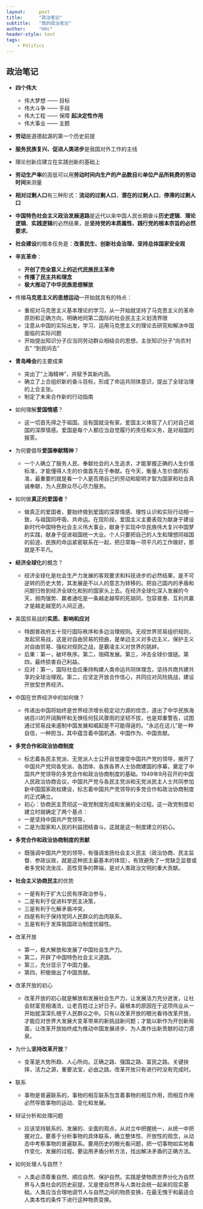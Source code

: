 ```yaml
---
layout:     post
title:      "政治笔记"
subtitle:   "我的政治笔记"
author:     "HXc"
header-style: text
tags:
    - Politics
---
```


## 政治笔记

* **四个伟大**
  * 伟大梦想 —— 目标
  * 伟大斗争 —— 手段
  * 伟大工程 —— 保障 **起决定性作用**
  * 伟大事业 —— 主题

* **劳动**是道德起源的第一个历史前提

* **服务民族复兴、促进人类进步**是我国对外工作的主线

* 理论创新应建立在实践创新的基础上

* **劳动生产率**的高低可以用**劳动时间内生产的产品数目**和**单位产品所耗费的劳动时间**来测量

* **相对过剩人口**有三种形式：**流动的过剩人口**，**潜在的过剩人口**，**停滞的过剩人口**

* **中国特色社会主义政治发展道路**是近代以来中国人民长期奋斗**历史逻辑**、**理论逻辑**、**实践逻辑**的必然结果，是**坚持党的本质属性、践行党的根本宗旨的必然要求**。

* **社会建设**的根本任务是：**改善民生、创新社会治理、坚持总体国家安全观**

* **辛亥革命**：
  * **开创了完全意义上的近代民族民主革命**
  * **传播了民主共和理念**
  * **极大推动了中华民族思想解放**

* 传播**马克思主义的思想运动**一开始就具有的特点：
  * 重视对马克思主义基本理论的学习，从一开始就坚持了马克思主义的革命原则和正确方向，明确地同第二国际的社会民主主义划清界限
  * 注意从中国的实际出发，学习、运用马克思主义的理论去研究和解决中国面临的实际问题
  * 开始提出知识分子应当同劳动群众相结合的思想，主张知识分子“向农村去” “到民间去”

* **青岛峰会**的主要成果
  * 突出了“上海精神”，并赋予其新内涵。
  * 确立了上合组织新的奋斗目标，形成了命运共同体意识，提出了全球治理的上合主张。
  * 制定了未来合作新的行动指南

* 如何理解**爱国情感**？

  * 这一切首先得之于祖国。没有国就没有家。爱国主义体现了人们对自己祖国的深厚情感。爱国是每个人都应当自觉履行的责任和义务，是对祖国的报答。

* 为何要倡导**爱国奉献精神**？

  * 一个人确立了服务人民、奉献社会的人生追求，才能掌握正确的人生价值标准，才能懂得人生的价值首先在于奉献。在今天，衡量人生价值的标准，最重要的就是看一个人是否用自己的劳动和聪明才智为国家和社会真诚奉献，为人民群众尽心尽力服务。

* 如何做**真正的爱国者**？

  * 做真正的爱国者，要始终做到爱国的深厚情感、理性认识和实际行动相一致，与祖国同呼吸、共命运。在现阶段，爱国主义主要表现为献身于建设新时代中国特色社会主义伟大事业，献身于实现中华民族伟大复兴中国梦的实践，献身于促进祖国统一大业。个人只要把自己的人生和理想同祖国的前途、民族的命运紧密联系在一起，把日常每一项平凡的工作做好，那就是不平凡。

* **经济全球化**的概念？

  * 经济全球化是社会生产力发展的客观要求和科技进步的必然结果，是不可逆转的历史大势，其发展是不以人的意志为转移的。把自己国内的矛盾和问题归咎到经济全球化和别的国家头上去。在经济全球化深入发展的今天，弱肉强势、赢者通吃是一条越走越窄的死胡同，包容普惠、互利共赢才是越走越宽的人间正道。

* 美国贸易战的**实质、影响和应对**

  * 特朗普政府五十现行国际秩序和多边治理规则。无视世界贸易组织规则，发起贸易战，这是对自由贸易的扭曲，是单边主义对多边主义、保护主义对自由贸易、强权对规则之战，是霸凌主义对世界的挑衅。
  * 后果：第一，破坏秩序。第二，阻碍发展。第三，冲击全球价值链。第四，最终损害自己利益。
  * 应对：第一，国际社会应秉持构建人类命运共同体理念，坚持共商共建共享的全球治理观。第二，应坚定开放合作信心，共同应对风险挑战，建设开放型世界经济。

* 中国在世界经济中的如何做？

  * 传递出中国将始终是世界经济增长稳定动力源的信念，道出了中华民族海纳百川的开阔胸怀和无惧任何狂风骤雨的坚韧不拔，也是郑重警告，试图通过贸易战来遏制中国发展和崛起是不可能得逞的。“永远在这儿”是一种自信，一种担当，其中蕴含着中国机遇、中国作为、中国贡献。

* **多党合作和政治协商制度**

  * 标志着各民主党派、无党派人士公开自觉接受中国共产党的领导，揭开了中国共产党同各党派、各团体、各族各界人士协商建国的序幕，奠定了中国共产党领导的多党合作和政治协商制度的基础。1949年9月召开的中国人民政治协商会议，中国共产党与各民主党派和无党派民主人士共同参加新中国国家政权建设，标志着中国共产党领导的多党合作和政治协商制度的正式确立。
  * 初心：协商民主贯彻这一政党制度形成和发展的全过程。这一政党制度初建立时就确定了两个基点：
  * 一是坚持中国共产党领导，
  * 二是为国家和人民的利益团结奋斗。这就是这一制度建立的初心。

* **多党合作和政治协商制度的贡献**

  * 既强调中国共产党的领导，有强调发扬社会主义民主（政治协商、民主监督、参政议政，就是这种民主最基本的体现），有效避免了一党缺乏监督或者多党轮流坐庄、恶性竞争的弊端，是对人类政治文明的重大贡献。

* **社会主义协商民主**的优势

  * 一是有利于扩大公民有序政治参与，
  * 二是有利于促进科学民主决策，
  * 三是有利于化解矛盾冲突，
  * 四是有利于保持党同人民群众的血肉联系，
  * 五是有利于发挥我国政治制度优越性。

* 改革开放

  * 第一，极大解放和发展了中国社会生产力。
  * 第二，开辟了中国特色社会主义道路。
  * 第三，充分显示了中国力量。
  * 第四，积极做出了中国贡献。

* 改革开放的初心

  * 改革开放的初心就是解放和发展社会生产力，让发展活力充分迸发，让社会财富竞相涌流，让老百姓过上好日子。最根本的原因在于这项伟业从一开始就深深扎根于人民群众之中。只有以改革开放的眼光看待改革开放，才能应对世界大发展大变革带来的新挑战新问题；才能以新作为开创新局面，让改革开放始终成为推动中国发展进步、为人类作出新贡献的动力源泉。

* 为什么**坚持改革开放**？

  * 变革是大势所趋、人心所向。正确之路、强国之路、富民之路。关键抉择，活力之源，重要法宝，必由之路。改革开放只有进行时没有完成时。

* 联系

  * 事物是普遍联系的，事物的相互联系包含着事物的相互作用，而相互作用必然导致事物的运动、变化和发展。

* 辩证分析和处理问题

  * 应该坚持联系的、发展的、全面的观点，从对立中把握统一，从统一中把握对立。要善于分析事物的具体联系，确立整体性、开放性的观念，从动态中考察事物的普遍联系。要用历史的眼光看问题，把一切事物如实地看作变化、发展的过程。要运用矛盾分析方法，找出解决矛盾的正确方法。

* 如何处理人与自然？

  * 人类必须尊重自然、顺应自然、保护自然。实践是使物质世界分化为自然界与人类社会的历史前提，又是使自然界与人类社会统一起来的现实基础。人类应当合理地调节人与自然之间的物质变换，在最无愧于和最适合人类本性的条件下进行这种物质变换。





